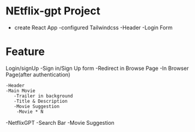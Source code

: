 # NEtflix-gpt Project
 - create React App
 -configured Tailwindcss
 -Header
 -Login Form

# Feature
Login/signUp
 -Sign in/Sign Up form
  -Redirect in Browse Page
  -In Browser Page(after authentication)
   
    -Header
    -Main Movie
       -Trailer in background
       -Title & Description
       -Movie Suggestion
        -Movie * N

-NetflixGPT
  -Search Bar
  -Movie Suggestion